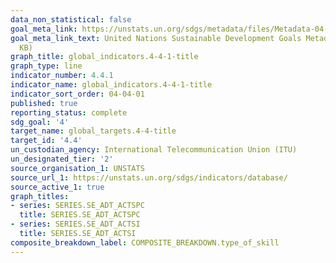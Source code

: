 ```yaml
---
data_non_statistical: false
goal_meta_link: https://unstats.un.org/sdgs/metadata/files/Metadata-04-04-01.pdf
goal_meta_link_text: United Nations Sustainable Development Goals Metadata (PDF 214
  KB)
graph_title: global_indicators.4-4-1-title
graph_type: line
indicator_number: 4.4.1
indicator_name: global_indicators.4-4-1-title
indicator_sort_order: 04-04-01
published: true
reporting_status: complete
sdg_goal: '4'
target_name: global_targets.4-4-title
target_id: '4.4'
un_custodian_agency: International Telecommunication Union (ITU)
un_designated_tier: '2'
source_organisation_1: UNSTATS
source_url_1: https://unstats.un.org/sdgs/indicators/database/
source_active_1: true
graph_titles:
- series: SERIES.SE_ADT_ACTSPC
  title: SERIES.SE_ADT_ACTSPC
- series: SERIES.SE_ADT_ACTSI
  title: SERIES.SE_ADT_ACTSI
composite_breakdown_label: COMPOSITE_BREAKDOWN.type_of_skill
---
```

